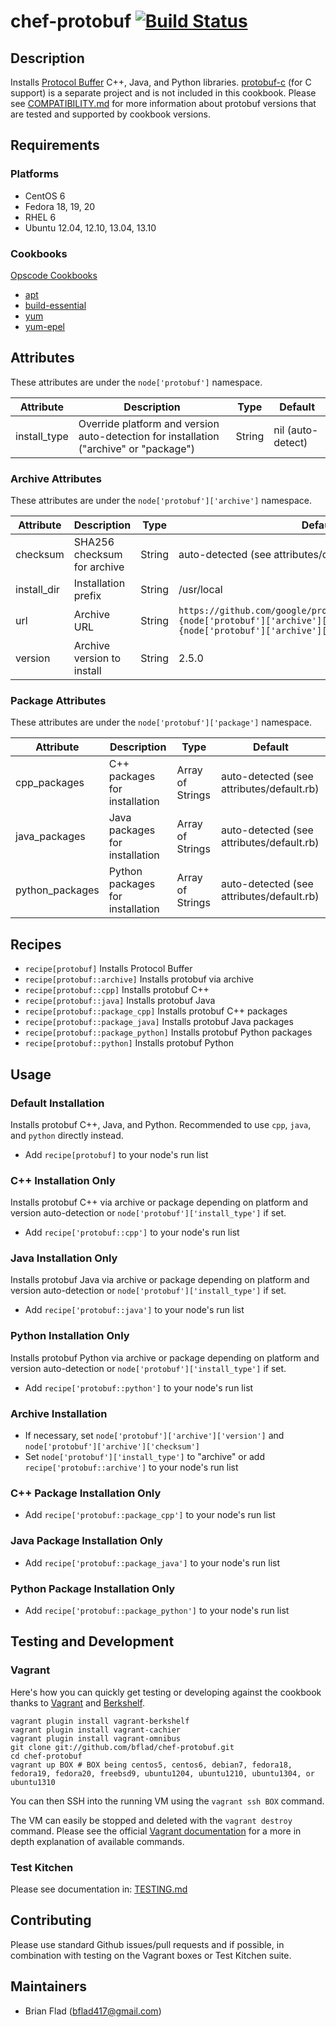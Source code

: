 # chef-protobuf [![Build Status](https://secure.travis-ci.org/bflad/chef-protobuf.png?branch=master)](http://travis-ci.org/bflad/chef-protobuf)

## Description

Installs [Protocol Buffer](https://code.google.com/p/protobuf/) C++, Java, and Python libraries. [protobuf-c](https://code.google.com/p/protobuf-c/) (for C support) is a separate project and is not included in this cookbook. Please see [COMPATIBILITY.md](COMPATIBILITY.md) for more information about protobuf versions that are tested and supported by cookbook versions.

## Requirements

### Platforms

* CentOS 6
* Fedora 18, 19, 20
* RHEL 6
* Ubuntu 12.04, 12.10, 13.04, 13.10

### Cookbooks

[Opscode Cookbooks](https://github.com/opscode-cookbooks/)

* [apt](https://github.com/opscode-cookbooks/apt)
* [build-essential](https://github.com/opscode-cookbooks/build-essential)
* [yum](https://github.com/opscode-cookbooks/yum)
* [yum-epel](https://github.com/opscode-cookbooks/yum-epel)

## Attributes

These attributes are under the `node['protobuf']` namespace.

Attribute | Description | Type | Default
----------|-------------|------|--------
install_type | Override platform and version auto-detection for installation ("archive" or "package") | String | nil (auto-detect)

### Archive Attributes

These attributes are under the `node['protobuf']['archive']` namespace.

Attribute | Description | Type | Default
----------|-------------|------|--------
checksum | SHA256 checksum for archive | String | auto-detected (see attributes/default.rb)
install_dir | Installation prefix | String | /usr/local
url | Archive URL | String | `https://github.com/google/protobuf/releases/download/v#{node['protobuf']['archive']['version']}/protobuf-#{node['protobuf']['archive']['version']}.tar.bz2`
version | Archive version to install | String | 2.5.0

### Package Attributes

These attributes are under the `node['protobuf']['package']` namespace.

Attribute | Description | Type | Default
----------|-------------|------|--------
cpp_packages | C++ packages for installation | Array of Strings | auto-detected (see attributes/default.rb)
java_packages | Java packages for installation | Array of Strings | auto-detected (see attributes/default.rb)
python_packages | Python packages for installation | Array of Strings | auto-detected (see attributes/default.rb)

## Recipes

* `recipe[protobuf]` Installs Protocol Buffer
* `recipe[protobuf::archive]` Installs protobuf via archive
* `recipe[protobuf::cpp]` Installs protobuf C++
* `recipe[protobuf::java]` Installs protobuf Java
* `recipe[protobuf::package_cpp]` Installs protobuf C++ packages
* `recipe[protobuf::package_java]` Installs protobuf Java packages
* `recipe[protobuf::package_python]` Installs protobuf Python packages
* `recipe[protobuf::python]` Installs protobuf Python

## Usage

### Default Installation

Installs protobuf C++, Java, and Python. Recommended to use `cpp`, `java`, and `python` directly instead.

* Add `recipe[protobuf]` to your node's run list

### C++ Installation Only

Installs protobuf C++ via archive or package depending on platform and version auto-detection or `node['protobuf']['install_type']` if set.

* Add `recipe['protobuf::cpp']` to your node's run list

### Java Installation Only

Installs protobuf Java via archive or package depending on platform and version auto-detection or `node['protobuf']['install_type']` if set.

* Add `recipe['protobuf::java']` to your node's run list

### Python Installation Only

Installs protobuf Python via archive or package depending on platform and version auto-detection or `node['protobuf']['install_type']` if set.

* Add `recipe['protobuf::python']` to your node's run list

### Archive Installation

* If necessary, set `node['protobuf']['archive']['version']` and `node['protobuf']['archive']['checksum']`
* Set `node['protobuf']['install_type']` to "archive" or add `recipe['protobuf::archive']` to your node's run list

### C++ Package Installation Only

* Add `recipe['protobuf::package_cpp']` to your node's run list

### Java Package Installation Only

* Add `recipe['protobuf::package_java']` to your node's run list

### Python Package Installation Only

* Add `recipe['protobuf::package_python']` to your node's run list

## Testing and Development

### Vagrant

Here's how you can quickly get testing or developing against the cookbook thanks to [Vagrant](http://vagrantup.com/) and [Berkshelf](http://berkshelf.com/).

    vagrant plugin install vagrant-berkshelf
    vagrant plugin install vagrant-cachier
    vagrant plugin install vagrant-omnibus
    git clone git://github.com/bflad/chef-protobuf.git
    cd chef-protobuf
    vagrant up BOX # BOX being centos5, centos6, debian7, fedora18, fedora19, fedora20, freebsd9, ubuntu1204, ubuntu1210, ubuntu1304, or ubuntu1310

You can then SSH into the running VM using the `vagrant ssh BOX` command.

The VM can easily be stopped and deleted with the `vagrant destroy` command. Please see the official [Vagrant documentation](http://docs.vagrantup.com/v2/cli/index.html) for a more in depth explanation of available commands.

### Test Kitchen

Please see documentation in: [TESTING.md](TESTING.md)

## Contributing

Please use standard Github issues/pull requests and if possible, in combination with testing on the Vagrant boxes or Test Kitchen suite.

## Maintainers

* Brian Flad (<bflad417@gmail.com>)

